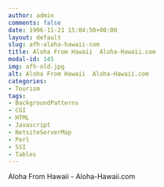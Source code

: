 ```yaml
---
author: admin
comments: false
date: 1996-11-21 15:04:50+00:00
layout: default
slug: afh-aloha-hawaii-com
title: Aloha From Hawaii  Aloha-Hawaii.com
modal-id: 145
img: afh-old.jpg
alt: Aloha From Hawaii  Aloha-Hawaii.com
categories:
- Tourism
tags:
- BackgroundPatterns
- CGI
- HTML
- Javascript
- NetsiteServerMap
- Perl
- SSI
- Tables
---
```

Aloha From Hawaii - Aloha-Hawaii.com
